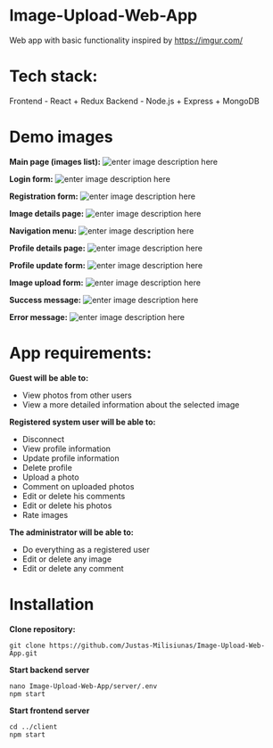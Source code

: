 # Image-Upload-Web-App

Web app with basic functionality inspired by https://imgur.com/

# Tech stack:
 Frontend - React + Redux
Backend - Node.js + Express + MongoDB

# Demo images
**Main page (images list):**
![enter image description here](https://i.imgur.com/NhXt4iu.png)

**Login form:**
![enter image description here](https://i.imgur.com/7I3mU61.png)

**Registration form:**
![enter image description here](https://i.imgur.com/3VrjYq8.png)

**Image details page:**
![enter image description here](https://i.imgur.com/cdRelJN.png)

**Navigation menu:**
![enter image description here](https://i.imgur.com/S0oSJ8n.png)


**Profile details page:**
![enter image description here](https://i.imgur.com/cysfuKI.png)

**Profile update form:**
![enter image description here](https://i.imgur.com/T3owT8d.png)

**Image upload form:**
![enter image description here](https://i.imgur.com/Zk2i1tv.png)

**Success message:**
![enter image description here](https://i.imgur.com/q4XlU3X.png)


**Error message:**
![enter image description here](https://i.imgur.com/uvmPLTc.png)
# App requirements:
**Guest will be able to:**
- View photos from other users  
- View a more detailed information about the selected image 

**Registered system user will be able to:**
- Disconnect  
- View profile information  
- Update profile information
- Delete profile
- Upload a photo
- Comment on uploaded photos
- Edit or delete his comments
- Edit or delete his photos
- Rate images

**The administrator will be able to:**  
- Do everything as a registered user  
- Edit or delete any image
- Edit or delete any comment

# Installation
**Clone repository:**

    git clone https://github.com/Justas-Milisiunas/Image-Upload-Web-App.git

**Start backend server**

    nano Image-Upload-Web-App/server/.env
    npm start
 **Start frontend server**

    cd ../client
    npm start
    

